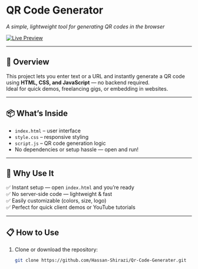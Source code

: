 # QR Code Generator
*A simple, lightweight tool for generating QR codes in the browser*

[![Live Preview](https://img.shields.io/badge/Live%20Demo-Click%20Here-brightgreen?style=for-the-badge)](https://hassan-shirazi.github.io/Qr-Code-Generater/)

---

## 🚀 Overview  
This project lets you enter text or a URL and instantly generate a QR code using **HTML, CSS, and JavaScript** — no backend required.  
Ideal for quick demos, freelancing gigs, or embedding in websites.

---

## 📦 What’s Inside  
- `index.html` – user interface  
- `style.css` – responsive styling  
- `script.js` – QR code generation logic  
- No dependencies or setup hassle — open and run!

---

## 🎯 Why Use It  
✅ Instant setup — open `index.html` and you’re ready  
✅ No server-side code — lightweight & fast  
✅ Easily customizable (colors, size, logo)  
✅ Perfect for quick client demos or YouTube tutorials  

---

## 📋 How to Use  
1. Clone or download the repository:  
   ```bash
   git clone https://github.com/Hassan-Shirazi/Qr-Code-Generater.git
